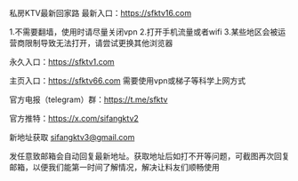 私房KTV最新回家路
最新入口：https://sfktv16.com

1.不需要翻墙，使用时请尽量关闭vpn
2.打开手机流量或者wifi
3.某些地区会被运营商限制导致无法打开，请尝试更换其他浏览器

永久入口：https://sfktv1.com

主页入口：https://sfktv66.com 需要使用vpn或梯子等科学上网方式

官方电报（telegram）群：https://t.me/sfktv

官方推特：https://x.com/sifangktv2

新地址获取
sifangktv3@gmail.com

发任意致邮箱会自动回复最新地址。获取地址后如打不开等问题，可截图再次回复邮箱，以便我们能第一时间了解情况，解决让料友们顺畅使用
